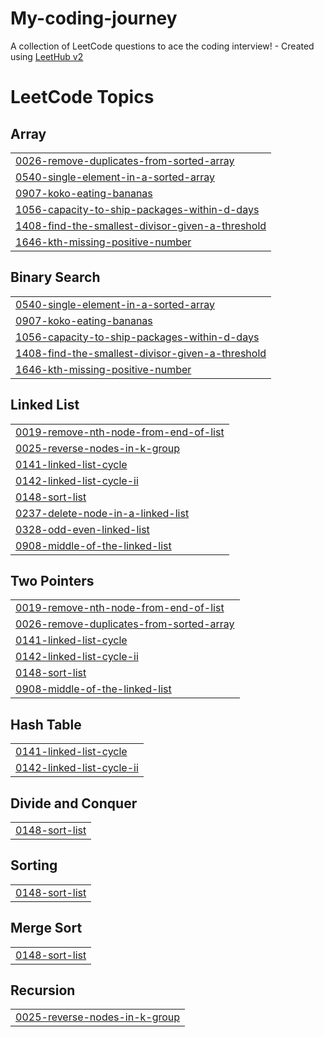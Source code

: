 # My-coding-journey
A collection of LeetCode questions to ace the coding interview! - Created using [LeetHub v2](https://github.com/arunbhardwaj/LeetHub-2.0)

<!---LeetCode Topics Start-->
# LeetCode Topics
## Array
|  |
| ------- |
| [0026-remove-duplicates-from-sorted-array](https://github.com/HarshitaHanda/My-coding-journey/tree/master/0026-remove-duplicates-from-sorted-array) |
| [0540-single-element-in-a-sorted-array](https://github.com/HarshitaHanda/My-coding-journey/tree/master/0540-single-element-in-a-sorted-array) |
| [0907-koko-eating-bananas](https://github.com/HarshitaHanda/My-coding-journey/tree/master/0907-koko-eating-bananas) |
| [1056-capacity-to-ship-packages-within-d-days](https://github.com/HarshitaHanda/My-coding-journey/tree/master/1056-capacity-to-ship-packages-within-d-days) |
| [1408-find-the-smallest-divisor-given-a-threshold](https://github.com/HarshitaHanda/My-coding-journey/tree/master/1408-find-the-smallest-divisor-given-a-threshold) |
| [1646-kth-missing-positive-number](https://github.com/HarshitaHanda/My-coding-journey/tree/master/1646-kth-missing-positive-number) |
## Binary Search
|  |
| ------- |
| [0540-single-element-in-a-sorted-array](https://github.com/HarshitaHanda/My-coding-journey/tree/master/0540-single-element-in-a-sorted-array) |
| [0907-koko-eating-bananas](https://github.com/HarshitaHanda/My-coding-journey/tree/master/0907-koko-eating-bananas) |
| [1056-capacity-to-ship-packages-within-d-days](https://github.com/HarshitaHanda/My-coding-journey/tree/master/1056-capacity-to-ship-packages-within-d-days) |
| [1408-find-the-smallest-divisor-given-a-threshold](https://github.com/HarshitaHanda/My-coding-journey/tree/master/1408-find-the-smallest-divisor-given-a-threshold) |
| [1646-kth-missing-positive-number](https://github.com/HarshitaHanda/My-coding-journey/tree/master/1646-kth-missing-positive-number) |
## Linked List
|  |
| ------- |
| [0019-remove-nth-node-from-end-of-list](https://github.com/HarshitaHanda/My-coding-journey/tree/master/0019-remove-nth-node-from-end-of-list) |
| [0025-reverse-nodes-in-k-group](https://github.com/HarshitaHanda/My-coding-journey/tree/master/0025-reverse-nodes-in-k-group) |
| [0141-linked-list-cycle](https://github.com/HarshitaHanda/My-coding-journey/tree/master/0141-linked-list-cycle) |
| [0142-linked-list-cycle-ii](https://github.com/HarshitaHanda/My-coding-journey/tree/master/0142-linked-list-cycle-ii) |
| [0148-sort-list](https://github.com/HarshitaHanda/My-coding-journey/tree/master/0148-sort-list) |
| [0237-delete-node-in-a-linked-list](https://github.com/HarshitaHanda/My-coding-journey/tree/master/0237-delete-node-in-a-linked-list) |
| [0328-odd-even-linked-list](https://github.com/HarshitaHanda/My-coding-journey/tree/master/0328-odd-even-linked-list) |
| [0908-middle-of-the-linked-list](https://github.com/HarshitaHanda/My-coding-journey/tree/master/0908-middle-of-the-linked-list) |
## Two Pointers
|  |
| ------- |
| [0019-remove-nth-node-from-end-of-list](https://github.com/HarshitaHanda/My-coding-journey/tree/master/0019-remove-nth-node-from-end-of-list) |
| [0026-remove-duplicates-from-sorted-array](https://github.com/HarshitaHanda/My-coding-journey/tree/master/0026-remove-duplicates-from-sorted-array) |
| [0141-linked-list-cycle](https://github.com/HarshitaHanda/My-coding-journey/tree/master/0141-linked-list-cycle) |
| [0142-linked-list-cycle-ii](https://github.com/HarshitaHanda/My-coding-journey/tree/master/0142-linked-list-cycle-ii) |
| [0148-sort-list](https://github.com/HarshitaHanda/My-coding-journey/tree/master/0148-sort-list) |
| [0908-middle-of-the-linked-list](https://github.com/HarshitaHanda/My-coding-journey/tree/master/0908-middle-of-the-linked-list) |
## Hash Table
|  |
| ------- |
| [0141-linked-list-cycle](https://github.com/HarshitaHanda/My-coding-journey/tree/master/0141-linked-list-cycle) |
| [0142-linked-list-cycle-ii](https://github.com/HarshitaHanda/My-coding-journey/tree/master/0142-linked-list-cycle-ii) |
## Divide and Conquer
|  |
| ------- |
| [0148-sort-list](https://github.com/HarshitaHanda/My-coding-journey/tree/master/0148-sort-list) |
## Sorting
|  |
| ------- |
| [0148-sort-list](https://github.com/HarshitaHanda/My-coding-journey/tree/master/0148-sort-list) |
## Merge Sort
|  |
| ------- |
| [0148-sort-list](https://github.com/HarshitaHanda/My-coding-journey/tree/master/0148-sort-list) |
## Recursion
|  |
| ------- |
| [0025-reverse-nodes-in-k-group](https://github.com/HarshitaHanda/My-coding-journey/tree/master/0025-reverse-nodes-in-k-group) |
<!---LeetCode Topics End-->